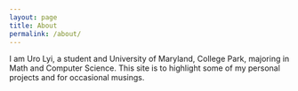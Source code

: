 ```yaml
---
layout: page
title: About
permalink: /about/
---
```


I am Uro Lyi, a student and University of Maryland, College Park, majoring in Math and Computer Science. This site is to highlight some of my personal projects and for occasional musings.